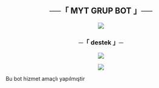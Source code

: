 <h2 align="center">
    ──「 MYT GRUP BOT 」──
</h2>

<p align="center">
  <img src="https://telegra.ph/file/321decfc24b08c837626c.jpg">
</p>



<h3 align="center">
    ─「 destek 」─
</h3>

<p align="center">
<a href="https://telegram.me/DelularSohbet"><img src="https://img.shields.io/badge/-Support%20Group-blue.svg?style=for-the-badge&logo=Telegram"></a>
</p>

<p align="center">
<a href="https://t.me/Meyitzade"><img src="(https://telegra.ph/file/321decfc24b08c837626c.jpg)"></a>
</p>

Bu bot hizmet amaçlı yapılmıştir
